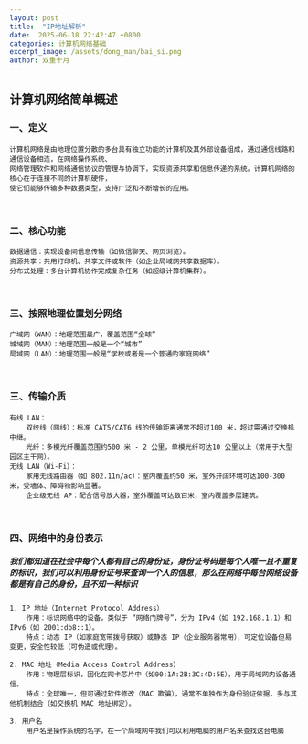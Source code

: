 ```yaml
---
layout: post
title:  "IP地址解析"
date:  2025-06-18 22:42:47 +0800
categories: 计算机网络基础
excerpt_image: /assets/dong_man/bai_si.png
author: 双重十月
---
```


## 计算机网络简单概述

### 一、定义
```Ciallo～(∠・ω＜)⌒☆
计算机网络是由地理位置分散的多台具有独立功能的计算机及其外部设备组成，通过通信线路和通信设备相连，在网络操作系统、
网络管理软件和网络通信协议的管理与协调下，实现资源共享和信息传递的系统。计算机网络的核心在于连接不同的计算机硬件，
使它们能够传输多种数据类型，支持广泛和不断增长的应用。
```
<br>

### 二、核心功能
```Ciallo～(∠・ω＜)⌒☆
数据通信：实现设备间信息传输（如微信聊天、网页浏览）。
资源共享：共用打印机、共享文件或软件（如企业局域网共享数据库）。
分布式处理：多台计算机协作完成复杂任务（如超级计算机集群）。
```
<br>

### 三、按照地理位置划分网络
```Ciallo～(∠・ω＜)⌒☆
广域网（WAN）：地理范围最广，覆盖范围“全球”
城域网（MAN）：地理范围一般是一个“城市”
局域网（LAN）：地理范围一般是“学校或者是一个普通的家庭网络”
```
<br>

### 三、传输介质
```Ciallo～(∠・ω＜)⌒☆
有线 LAN：
	双绞线（网线）：标准 CAT5/CAT6 线的传输距离通常不超过100 米，超过需通过交换机中继。
	光纤：多模光纤覆盖范围约500 米 - 2 公里，单模光纤可达10 公里以上（常用于大型园区主干网）。
无线 LAN（Wi-Fi）：
	家用无线路由器（如 802.11n/ac）：室内覆盖约50 米，室外开阔环境可达100-300 米，受墙体、障碍物影响显著。
	企业级无线 AP：配合信号放大器，室外覆盖可达数百米，室内覆盖多层建筑。
```
<br>

### 四、网络中的身份表示
##### 我们都知道在社会中每个人都有自己的身份证，身份证号码是每个人唯一且不重复的标识，我们可以利用身份证号来查询一个人的信息，那么在网络中每台网络设备都是有自己的身份，且不知一种标识
```Ciallo～(∠・ω＜)⌒☆
1. IP 地址（Internet Protocol Address）
	作用：标识网络中的设备，类似于 “网络门牌号”，分为 IPv4（如 192.168.1.1）和 IPv6（如 2001:db8::1）。
	特点：动态 IP（如家庭宽带拨号获取）或静态 IP（企业服务器常用），可定位设备但易变更，安全性较低（可伪造或代理）。
	
2. MAC 地址（Media Access Control Address）
	作用：物理层标识，固化在网卡芯片中（如00:1A:2B:3C:4D:5E），用于局域网内设备通信。
	特点：全球唯一，但可通过软件修改（MAC 欺骗），通常不单独作为身份验证依据，多与其他机制结合（如交换机 MAC 地址绑定）。
	
3. 用户名
	用户名是操作系统的名字，在一个局域网中我们可以利用电脑的用户名来查找这台电脑
```